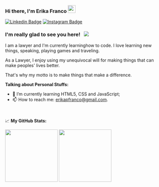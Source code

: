 ### Hi there, I'm <strong>Erika Franco</strong> <img src="https://media.giphy.com/media/hvRJCLFzcasrR4ia7z/giphy.gif" width="25px">

[![Linkedin Badge](https://img.shields.io/badge/-LinkedIn-0e76a8?style=flat-square&logo=Linkedin&logoColor=white)](https://linkedin.com/in/erikapfranco)
[![Instagram Badge](https://img.shields.io/badge/-Instagram-e4405f?style=flat-square&logo=Instagram&logoColor=white)](https://instagram.com/erikapfranco)

### I'm really glad to see you here! &nbsp; ![](https://visitor-badge.glitch.me/badge?page_id=erikapfranco.erikapfranco)

I am a lawyer and I'm currently learninghow to code. I love learning new things, speaking, playing games and traveling.

As a Lawyer, I enjoy using my unequivocal will for making things that can make peoples' lives better. 

That's why my motto is to make things that make a difference.

**Talking about Personal Stuffs:**

- 🚀 I’m currently learning HTML5, CSS and JavaScript;
- 📫 How to reach me: erikapfranco@gmail.com.

</br>

📈 **My GitHub Stats:**

<p>
  <img height="170em" src="https://github-readme-stats.vercel.app/api?username=erikapfranco&show_icons=true&hide_border=true&&count_private=true&include_all_commits=true" />
  <img height="170em" src="https://github-readme-stats.vercel.app/api/top-langs/?username=erikapfranco&exclude_repo=KNN-Image-Classification&show_icons=true&hide_border=true&layout=compact&langs_count=8"/>
</p>

